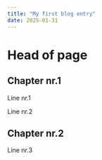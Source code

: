 ```yaml
---
title: "My first blog entry"
date: 2025-01-31
---
```


# Head of page

## Chapter nr.1

Line nr.1

Line nr.2

## Chapter nr.2

Line nr.3